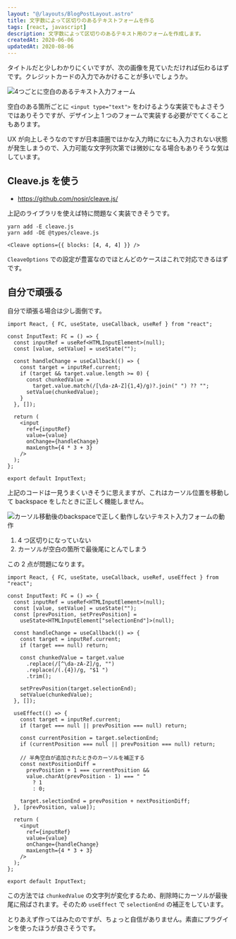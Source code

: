 ```yaml
---
layout: "@/layouts/BlogPostLayout.astro"
title: 文字数によって区切りのあるテキストフォームを作る
tags: [react, javascript]
description: 文字数によって区切りのあるテキスト用のフォームを作成します。
createdAt: 2020-06-06
updatedAt: 2020-08-06
---
```


タイトルだと少しわかりにくいですが、次の画像を見ていただければ伝わるはずです。クレジットカードの入力でみかけることが多いでしょうか。

![4つごとに空白のあるテキスト入力フォーム](/assets/img/posts/js-input-text-politespace/sample.png)

空白のある箇所ごとに `<input type="text">` をわけるような実装でもよさそうではありそうですが、デザイン上 1 つのフォームで実装する必要がでてくることもあります。

UX が向上しそうなのですが日本語圏ではかな入力時になにも入力されない状態が発生しまうので、入力可能な文字列次第では微妙になる場合もありそうな気はしています。

## Cleave.js を使う

- https://github.com/nosir/cleave.js/

上記のライブラリを使えば特に問題なく実装できそうです。

```
yarn add -E cleave.js
yarn add -DE @types/cleave.js
```

```tsx
<Cleave options={{ blocks: [4, 4, 4] }} />
```

`CleaveOptions` での設定が豊富なのでほとんどのケースはこれで対応できるはずです。

## 自分で頑張る

自分で頑張る場合は少し面倒です。

```tsx
import React, { FC, useState, useCallback, useRef } from "react";

const InputText: FC = () => {
  const inputRef = useRef<HTMLInputElement>(null);
  const [value, setValue] = useState("");

  const handleChange = useCallback(() => {
    const target = inputRef.current;
    if (target && target.value.length >= 0) {
      const chunkedValue =
        target.value.match(/[\da-zA-Z]{1,4}/g)?.join(" ") ?? "";
      setValue(chunkedValue);
    }
  }, []);

  return (
    <input
      ref={inputRef}
      value={value}
      onChange={handleChange}
      maxLength={4 * 3 + 3}
    />
  );
};

export default InputText;
```

上記のコードは一見うまくいきそうに思えますが、これはカーソル位置を移動して backspace をしたときに正しく機能しません。

![カーソル移動後のbackspaceで正しく動作しないテキスト入力フォームの動作](/assets/img/posts/js-input-text-politespace/bug.gif)

1. 4 つ区切りになっていない
2. カーソルが空白の箇所で最後尾にとんでしまう

この 2 点が問題になります。

```tsx
import React, { FC, useState, useCallback, useRef, useEffect } from "react";

const InputText: FC = () => {
  const inputRef = useRef<HTMLInputElement>(null);
  const [value, setValue] = useState("");
  const [prevPosition, setPrevPosition] =
    useState<HTMLInputElement["selectionEnd"]>(null);

  const handleChange = useCallback(() => {
    const target = inputRef.current;
    if (target === null) return;

    const chunkedValue = target.value
      .replace(/[^\da-zA-Z]/g, "")
      .replace(/(.{4})/g, "$1 ")
      .trim();

    setPrevPosition(target.selectionEnd);
    setValue(chunkedValue);
  }, []);

  useEffect(() => {
    const target = inputRef.current;
    if (target === null || prevPosition === null) return;

    const currentPosition = target.selectionEnd;
    if (currentPosition === null || prevPosition === null) return;

    // 半角空白が追加されたときのカーソルを補正する
    const nextPositionDiff =
      prevPosition + 1 === currentPosition &&
      value.charAt(prevPosition - 1) === " "
        ? 1
        : 0;

    target.selectionEnd = prevPosition + nextPositionDiff;
  }, [prevPosition, value]);

  return (
    <input
      ref={inputRef}
      value={value}
      onChange={handleChange}
      maxLength={4 * 3 + 3}
    />
  );
};

export default InputText;
```

この方法では `chunkedValue` の文字列が変化するため、削除時にカーソルが最後尾に飛ばされます。そのため `useEffect` で `selectionEnd` の補正をしています。

とりあえず作ってはみたのですが、ちょっと自信がありません。素直にプラグインを使ったほうが良さそうです。
